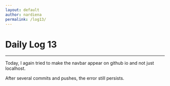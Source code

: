 ```yaml
---
layout: default
author: nardiena
permalink: /log13/
---
```

# Daily Log 13
-----

Today, I again tried to make the navbar appear on github io and not just localhost.

After several commits and pushes, the error still persists.
